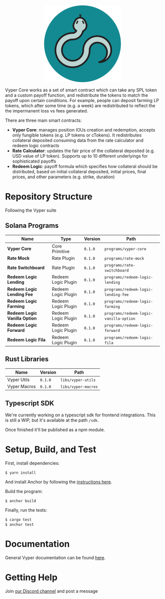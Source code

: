 <p align="center">
  <a href="https://vyperprotocol.io">
    <img alt="Vyper Protocol" src="https://github.com/vyper-protocol/branding/blob/main/medium-logo.png" width="250" />
  </a>
</p>

Vyper Core works as a set of smart contract which can take any SPL token and a custom payoff function, and redistribute the tokens to match the payoff upon certain conditions. For example, people can deposit farming LP tokens, which after some time (e.g. a week) are redistributed to reflect the the impermanent loss vs fees generated.

There are three main smart contracts:

- **Vyper Core**: manages position IOUs creation and redemption, accepts only fungible tokens (e.g. LP tokens or cTokens). It redistributes collateral deposited consuming data from the rate calculator and redeem logic contracts
- **Rate Calculator**: updates the fair price of the collateral deposited (e.g. USD value of LP token). Supports up to 10 different underlyings for sophisticated payoffs
- **Redeem Logic**: payoff formula which specifies how collateral should be distributed, based on initial collateral deposited, initial prices, final prices, and other parameters (e.g. strike, duration)

# Repository Structure

Following the Vyper suite

## Solana Programs

| Name                            | Type                | Version | Path                                   |
| ------------------------------- | ------------------- | ------- | -------------------------------------- |
| **Vyper Core**                  | Core Primitive      | `0.1.0` | `programs/vyper-core`                  |
| **Rate Mock**                   | Rate Plugin         | `0.1.0` | `programs/rate-mock`                   |
| **Rate Switchboard**            | Rate Plugin         | `0.1.0` | `programs/rate-switchboard`            |
| **Redeem Logic Lending**        | Redeem Logic Plugin | `0.1.0` | `programs/redeem-logic-lending`        |
| **Redeem Logic Lending Fee**    | Redeem Logic Plugin | `0.1.0` | `programs/redeem-logic-lending-fee`    |
| **Redeem Logic Farming**        | Redeem Logic Plugin | `0.1.0` | `programs/redeem-logic-farming`        |
| **Redeem Logic Vanilla Option** | Redeem Logic Plugin | `0.1.0` | `programs/redeem-logic-vanilla-option` |
| **Redeem Logic Forward**        | Redeem Logic Plugin | `0.1.0` | `programs/redeem-logic-forward`        |
| **Redeem Logic Fila**           | Redeem Logic Plugin | `0.1.0` | `programs/redeem-logic-fila`           |

## Rust Libraries

| Name         | Version | Path                |
| ------------ | ------- | ------------------- |
| Vyper Utils  | `0.1.0` | `libs/vyper-utils`  |
| Vyper Macros | `0.1.0` | `libs/vyper-macros` |

## Typescript SDK

We're currently working on a typescript sdk for frontend integrations. This is still a WIP, but it's available at the path `/sdk`.

Once finished it'll be published as a npm module.

# Setup, Build, and Test

First, install dependencies:

```
$ yarn install
```

And install Anchor by following the [instructions here](https://github.com/coral-xyz/anchor/blob/master/docs/src/getting-started/installation.md).

Build the program:

```
$ anchor build
```

Finally, run the tests:

```
$ cargo test
$ anchor test
```

# Documentation

General Vyper documentation can be found [here](https://docs.vyperprotocol.io/).

# Getting Help

Join [our Discord channel](https://discord.gg/KYaXgwetcK) and post a message

